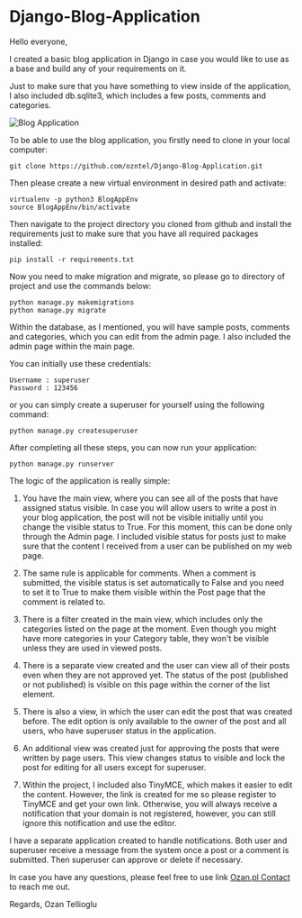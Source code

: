 # Django-Blog-Application
Hello everyone,

I created a basic blog application in Django in case you would like to use as a base and build any of your requirements on it.

Just to make sure that you have something to view inside of the application, I also included db.sqlite3, which includes a few posts, comments and categories.

![Blog Application](https://i.imgur.com/6aPojv7.png)

To be able to use the blog application, you firstly need to clone in your local computer:

```
git clone https://github.com/ozntel/Django-Blog-Application.git
```

Then please create a new virtual environment in desired path and activate:

```
virtualenv -p python3 BlogAppEnv
source BlogAppEnv/bin/activate
```

Then navigate to the project directory you cloned from github and install the requirements just to make sure that you have all required packages installed:

```
pip install -r requirements.txt
```

Now you need to make migration and migrate, so please go to directory of project and use the commands below:

```
python manage.py makemigrations
python manage.py migrate
```

Within the database, as I mentioned, you will have sample posts, comments and categories, which you can edit from the admin page. I also included the admin page within the main page.

You can initially use these credentials:

```
Username : superuser
Password : 123456
```

or you can simply create a superuser for yourself using the following command:

```
python manage.py createsuperuser
```

After completing all these steps, you can now run your application:

```
python manage.py runserver
```

The logic of the application is really simple:

1. You have the main view, where you can see all of the posts that have assigned status visible. In case you will allow users to write a post in your blog application, the post will not be visible initially until you change the visible status to True. For this moment, this can be done only through the Admin page. I included visible status for posts just to make sure that the content I received from a user can be published on my web page.  

1. The same rule is applicable for comments. When a comment is submitted, the visible status is set automatically to False and you need to set it to True to make them visible within the Post page that the comment is related to.

1. There is a filter created in the main view, which includes only the categories listed on the page at the moment. Even though you might have more categories in your Category table, they won't be visible unless they are used in viewed posts.

1. There is a separate view created and the user can view all of their posts even when they are not approved yet. The status of the post (published or not published) is visible on this page within the corner of the list element.

1. There is also a view, in which the user can edit the post that was created before. The edit option is only available to the owner of the post and all users, who have superuser status in the application.

1. An additional view was created just for approving the posts that were written by page users. This view changes status to visible and lock the post for editing for all users except for superuser.

1. Within the project, I included also TinyMCE, which makes it easier to edit the content. However, the link is created for me so please register to TinyMCE and get your own link. Otherwise, you will always receive a notification that your domain is not registered, however, you can still ignore this notification and use the editor.

I have a separate application created to handle notifications. Both user and superuser receive a message from the system once a post or a comment is submitted. Then superuser can approve or delete if necessary.

In case you have any questions, please feel free to use link <a href="https://www.ozan.pl/contact/">Ozan.pl Contact</a> to reach me out.

Regards,
Ozan Tellioglu
